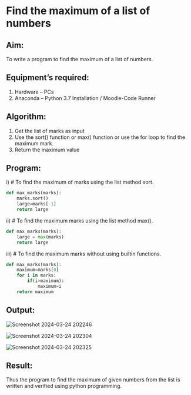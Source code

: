 # Find the maximum of a list of numbers
## Aim:
To write a program to find the maximum of a list of numbers.
## Equipment’s required:
1.	Hardware – PCs
2.	Anaconda – Python 3.7 Installation / Moodle-Code Runner
## Algorithm:
1.	Get the list of marks as input
2.	Use the sort() function or max() function or use the for loop to find the maximum mark.
3.	Return the maximum value
## Program:

i)	# To find the maximum of marks using the list method sort.
```Python
def max_marks(marks):
    marks.sort()
    large=marks[-1]
    return large

```

ii)	# To find the maximum marks using the list method max().
```Python
def max_marks(marks):
    large = max(marks)
    return large

```

iii) # To find the maximum marks without using builtin functions.
```Python
def max_marks(marks):
    maximum=marks[0]
    for i in marks:
        if(i>maximum):
            maximum=i
    return maximum

```



## Output:
![Screenshot 2024-03-24 202246](https://github.com/pavithraselvaraj30/FindMaximum/assets/149366880/26b497ab-c6a6-40c6-833c-d70700c26c4b)

![Screenshot 2024-03-24 202304](https://github.com/pavithraselvaraj30/FindMaximum/assets/149366880/7e63f9af-bcac-47a2-b602-d4b074afa509)

![Screenshot 2024-03-24 202325](https://github.com/pavithraselvaraj30/FindMaximum/assets/149366880/daf4c691-3829-47e2-8495-68059c3ae11b)


## Result:
Thus the program to find the maximum of given numbers from the list is written and verified using python programming.
